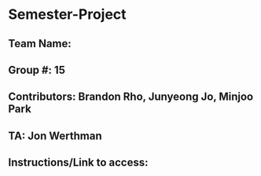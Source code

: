 # Semester-Project

## Team Name: <Insert Here>
## Group #: 15
## Contributors: Brandon Rho, Junyeong Jo, Minjoo Park
## TA: Jon Werthman

## Instructions/Link to access: <insert here>